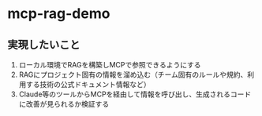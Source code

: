 # mcp-rag-demo

## 実現したいこと

1. ローカル環境でRAGを構築しMCPで参照できるようにする
2. RAGにプロジェクト固有の情報を溜め込む（チーム固有のルールや規約、利用する技術の公式ドキュメント情報など）
3. Claude等のツールからMCPを経由して情報を呼び出し、生成されるコードに改善が見られるか検証する